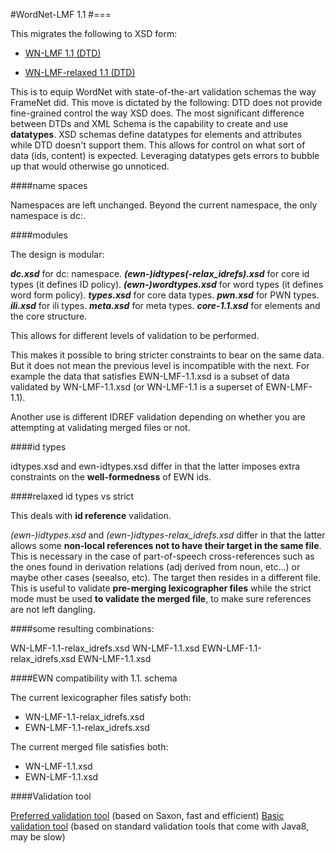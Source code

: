 #WordNet-LMF 1.1
#===

This migrates the following to XSD form:

- [WN-LMF 1.1 (DTD)](https://github.com/globalwordnet/schemas/blob/release-1.1/WN-LMF-1.1.dtd) 
 
- [WN-LMF-relaxed 1.1 (DTD)](https://github.com/globalwordnet/schemas/blob/release-1.1/WN-LMF-relaxed-1.1.dtd) 
 

This is to equip WordNet with state-of-the-art validation schemas the way FrameNet did. This move is dictated by the following: DTD does not provide fine-grained control the way XSD does. The most significant difference between DTDs and XML Schema is the capability to create and use **datatypes**. XSD schemas define datatypes for elements and attributes while DTD doesn't support them. This allows for control on what sort of data (ids, content) is expected. Leveraging datatypes gets errors to bubble up that would otherwise go unnoticed.

####name spaces

Namespaces are left unchanged. Beyond the current namespace, the only namespace is dc:.

####modules

 The design is modular:
 
***dc.xsd*** for dc: namespace.
***(ewn-)idtypes(-relax_idrefs).xsd*** for core id types (it defines ID policy).
***(ewn-)wordtypes.xsd*** for word types (it defines word form policy).
***types.xsd*** for core data types.
***pwn.xsd*** for PWN types.
***ili.xsd*** for ili types.
***meta.xsd*** for meta types.
***core-1.1.xsd*** for elements and the core structure.

This allows for different levels of validation to be performed. 

This makes it possible to bring stricter constraints to bear on the same data. But it does not mean the previous level is incompatible with the next. For example the data that satisfies EWN-LMF-1.1.xsd is a subset of data validated by WN-LMF-1.1.xsd (or WN-LMF-1.1 is a superset of EWN-LMF-1.1). 

Another use is different IDREF validation depending on whether you are attempting at validating merged files or not.

####id types

idtypes.xsd and ewn-idtypes.xsd differ in that the latter imposes extra constraints on the **well-formedness** of EWN ids.

####relaxed id types vs strict

This deals with **id reference** validation.

*(ewn-)idtypes.xsd* and *(ewn-)idtypes-relax_idrefs.xsd* differ in that the latter allows some **non-local references not to have their target in the same file**. This is necessary in the case of part-of-speech cross-references such as the ones found in derivation relations (adj derived from noun, etc...) or maybe other cases (seealso, etc). The target then resides in a different file. This is useful to validate **pre-merging lexicographer files** while the strict mode must be used **to validate the merged file**, to make sure references are not left dangling.

####some resulting combinations:

WN-LMF-1.1-relax_idrefs.xsd
WN-LMF-1.1.xsd
EWN-LMF-1.1-relax_idrefs.xsd
EWN-LMF-1.1.xsd

####EWN compatibility with 1.1. schema

The current lexicographer files satisfy both:

- WN-LMF-1.1-relax_idrefs.xsd
- EWN-LMF-1.1-relax_idrefs.xsd

The current merged file satisfies both:

- WN-LMF-1.1.xsd
- EWN-LMF-1.1.xsd

####Validation tool

[Preferred validation tool](https://github.com/1313ou/ewn-validate2) (based on Saxon, fast and efficient) 
[Basic validation tool](https://github.com/1313ou/ewn-validate) (based on standard validation tools that come with Java8, may be slow) 
